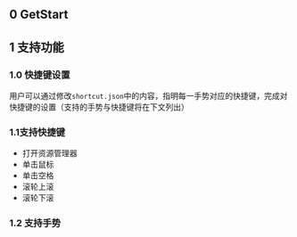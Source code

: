 ## 0 GetStart

## 1 支持功能

### 1.0 快捷键设置

​		用户可以通过修改`shortcut.json`中的内容，指明每一手势对应的快捷键，完成对快捷键的设置（支持的手势与快捷键将在下文列出）

### 1.1支持快捷键

- 打开资源管理器
- 单击鼠标
- 单击空格
- 滚轮上滚
- 滚轮下滚

### 1.2 支持手势